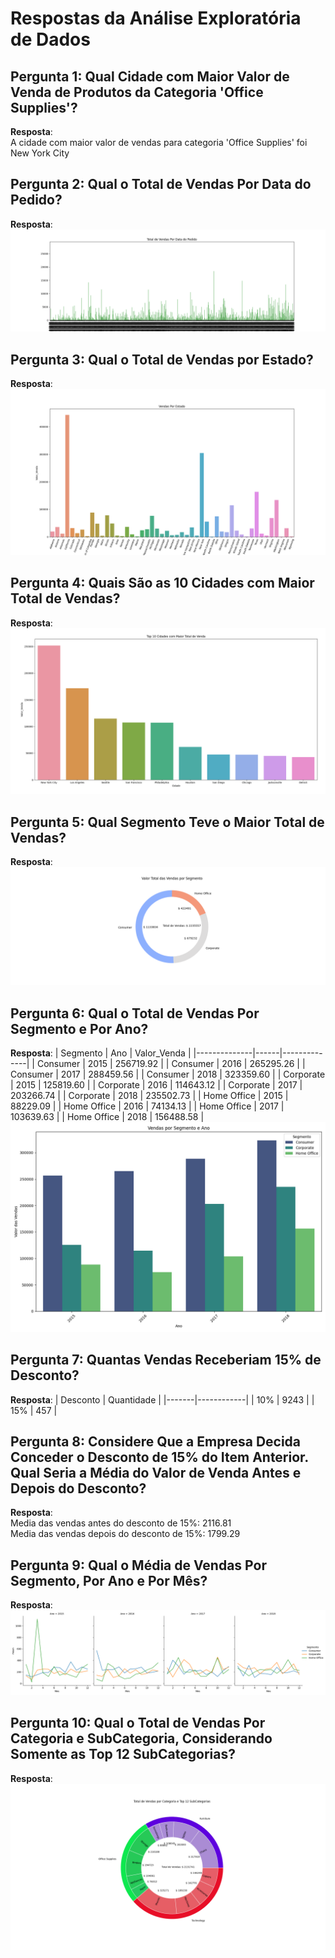 # Respostas da Análise Exploratória de Dados

## Pergunta 1: Qual Cidade com Maior Valor de Venda de Produtos da Categoria 'Office Supplies'?
**Resposta**:<br>
A cidade com maior valor de vendas para categoria 'Office Supplies' foi New York City

## Pergunta 2: Qual o Total de Vendas Por Data do Pedido?
**Resposta**:
![Gráfico de Vendas](Imagens/fig_p2.png)

## Pergunta 3: Qual o Total de Vendas por Estado?
**Resposta**:
![Gráfico de Vendas](Imagens/fig_p3.png)

## Pergunta 4: Quais São as 10 Cidades com Maior Total de Vendas?
**Resposta**:
![Gráfico de Vendas](Imagens/fig_p4.png)

## Pergunta 5: Qual Segmento Teve o Maior Total de Vendas?
**Resposta**:
![Gráfico de Vendas](Imagens/fig_p5.png)

## Pergunta 6: Qual o Total de Vendas Por Segmento e Por Ano?
**Resposta**:
| Segmento     | Ano  | Valor_Venda  |
|--------------|------|--------------|
| Consumer     | 2015 | 256719.92    |
| Consumer     | 2016 | 265295.26    |
| Consumer     | 2017 | 288459.56    |
| Consumer     | 2018 | 323359.60    |
| Corporate    | 2015 | 125819.60    |
| Corporate    | 2016 | 114643.12    |
| Corporate    | 2017 | 203266.74    |
| Corporate    | 2018 | 235502.73    |
| Home Office  | 2015 | 88229.09     |
| Home Office  | 2016 | 74134.13     |
| Home Office  | 2017 | 103639.63    |
| Home Office  | 2018 | 156488.58    |
![Gráfico de Vendas](Imagens/fig_p6.png)

## Pergunta 7: Quantas Vendas Receberiam 15% de Desconto?
**Resposta**:
| Desconto | Quantidade |
|-------|------------|
| 10%  | 9243       |
| 15%  | 457        |

## Pergunta 8: Considere Que a Empresa Decida Conceder o Desconto de 15% do Item Anterior. Qual Seria a Média do Valor de Venda Antes e Depois do Desconto?
**Resposta**: <br>
Media das vendas antes do desconto de 15%: 2116.81 <br>
Media das vendas depois do desconto de 15%: 1799.29

## Pergunta 9: Qual o Média de Vendas Por Segmento, Por Ano e Por Mês?
**Resposta**:
![Gráfico de Vendas](Imagens/fig_p9.png)

## Pergunta 10: Qual o Total de Vendas Por Categoria e SubCategoria, Considerando Somente as Top 12 SubCategorias?
**Resposta**:
![Gráfico de Vendas](Imagens/fig_p10.png)



